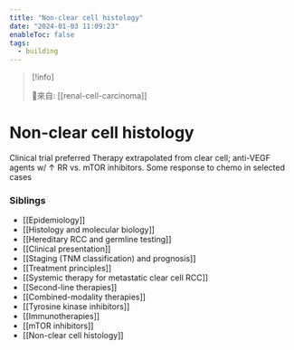 ```yaml
---
title: "Non-clear cell histology"
date: "2024-01-03 11:09:23"
enableToc: false
tags:
  - building
---
```


> [!info]
>
> 🌱來自: [[renal-cell-carcinoma]]

# Non-clear cell histology

Clinical trial preferred
Therapy extrapolated from clear cell; anti-VEGF agents w/ ↑ RR vs. mTOR inhibitors. Some response to chemo in selected cases

### Siblings

- [[Epidemiology]]
- [[Histology and molecular biology]]
- [[Hereditary RCC and germline testing]]
- [[Clinical presentation]]
- [[Staging (TNM classification) and prognosis]]
- [[Treatment principles]]
- [[Systemic therapy for metastatic clear cell RCC]]
- [[Second-line therapies]]
- [[Combined-modality therapies]]
- [[Tyrosine kinase inhibitors]]
- [[Immunotherapies]]
- [[mTOR inhibitors]]
- [[Non-clear cell histology]]

